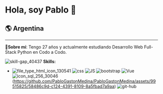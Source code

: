 # Hola, soy Pablo 👋
## 🌎 Argentina
---

👋**Sobre mí**: Tengo 27 años y actualmente estudiando Desarrollo Web Full-Stack Python en Codo a Codo.

![skill-gap_40437](https://github.com/PabloGastonMedina/PabloGastonMedina/assets/99515825/30443e65-3b57-4ff6-99e9-31c1632f0b6b) **Skills:**
- ![file_type_html_icon_130541](https://github.com/PabloGastonMedina/PabloGastonMedina/assets/99515825/d613e97e-a54d-449d-a8c2-019e8481baec) ![css](https://github.com/PabloGastonMedina/PabloGastonMedina/assets/99515825/de5fb87a-8cee-497d-b470-321d58d39d19) ![JS](https://github.com/PabloGastonMedina/PabloGastonMedina/assets/99515825/7e07dd5c-98fa-4a4d-9517-8d9c448b647c) ![bootstrap](https://github.com/PabloGastonMedina/PabloGastonMedina/assets/99515825/a6f83e22-b5e6-449e-bb73-2bb02e9cd658) 
![Vue](https://github.com/PabloGastonMedina/PabloGastonMedina/assets/99515825/5230a570-3e6c-4431-bc3c-e8ad7f635253) ![icon_sql_256_30046](https://github.com/PabloGastonMedina/PabloGastonMedina/assets/99515825/ad729a3f-6c95-49dd-bcd4-c4c89132606f)
 (https://github.com/PabloGastonMedina/PabloGastonMedina/assets/99515825/58486c9d-c124-4391-8109-8a5fbad7a9aa) ![git-hub](https://github.com/PabloGastonMedina/PabloGastonMedina/assets/99515825/ac91a148-d970-4a74-bd11-60c81c0dc35f)








